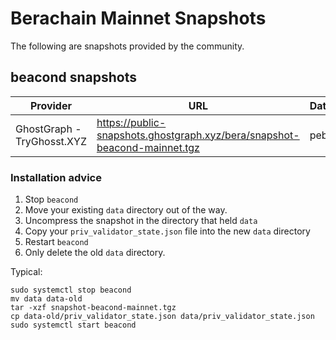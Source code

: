 # Berachain Mainnet Snapshots

The following are snapshots provided by the community.

## beacond snapshots

| Provider | URL | Database |
| -------- | --- | -------- |
| GhostGraph - TryGhosst.XYZ | https://public-snapshots.ghostgraph.xyz/bera/snapshot-beacond-mainnet.tgz | pebbledb  |

### Installation advice

1. Stop `beacond`
2. Move your existing `data` directory out of the way.
3. Uncompress the snapshot in the directory that held `data`
4. Copy your `priv_validator_state.json` file into the new `data` directory
5. Restart `beacond`
6. Only delete the old `data` directory.

Typical: 
```
sudo systemctl stop beacond
mv data data-old
tar -xzf snapshot-beacond-mainnet.tgz
cp data-old/priv_validator_state.json data/priv_validator_state.json
sudo systemctl start beacond
```
